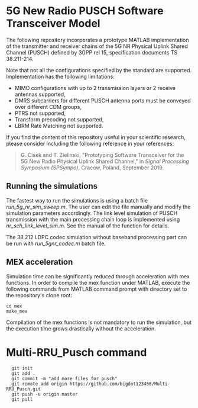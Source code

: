 # 5G New Radio PUSCH Software Transceiver Model

The following repository incorporates a prototype MATLAB implementation of the transmitter and receiver chains of the 5G NR Physical Uplink Shared Channel (PUSCH) defined by 3GPP rel 15, specification documents TS 38.211-214.

Note that not all the configurations specified by the standard are supported. Implementation has the following limitations:
* MIMO configurations with up to 2 transmission layers or 2 receive antennas supported,
* DMRS subcarriers for different PUSCH antenna ports must be conveyed over different CDM groups,
* PTRS not supported,
* Transform precoding not supported,
* LBRM Rate Matching not supported.

If you find the content of this repository useful in your scientific research, please consider including the following reference in your references:

> G. Cisek and T. Zielinski, "Prototyping Software Transceiver for the 5G New Radio Physical Uplink Shared Channel," in *Signal Processing Symposium (SPSympo)*, Cracow, Poland, September 2019.

## Running the simulations

The fastest way to run the simulations is using a batch file *run_5g_nr_sim_sweep.m*. The user can edit the file manually and modify the simulation parameters accordingly. The link level simulation of PUSCH transmission with the main processing chain loop is implemented using *nr_sch_link_level_sim.m*. See the manual of the function for details.

The 38.212 LDPC codec simulation without baseband processing part can be run with *run_5gnr_codec.m* batch file. 

## MEX acceleration

Simulation time can be significantly reduced through acceleration with mex functions. In order to compile the mex function under MATLAB, execute the following commands from MATLAB command prompt with directory set to the repository's clone root:

```
cd mex
make_mex
```

Compilation of the mex functions is not mandatory to run the simulation, but the execution time grows drastically without the acceleration.
# Multi-RRU_Pusch command
```
  git init
  git add .
  git commit -m "add more files for pusch"
  git remote add origin https://github.com/bigdot123456/Multi-RRU_Pusch.git
  git push -u origin master
  git pull
```

